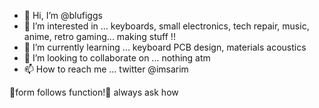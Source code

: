 - 👋 Hi, I’m @blufiggs
- 👀 I’m interested in ... keyboards, small electronics, tech repair, music, anime, retro gaming... making stuff !!
- 🌱 I’m currently learning ... keyboard PCB design, materials acoustics
- 💞️ I’m looking to collaborate on ... nothing atm
- 📫 How to reach me ... twitter @imsarim

🔁form follows function!🔁
   always ask how
<!---
blufiggs/blufiggs is a ✨ special ✨ repository because its `README.md` (this file) appears on your GitHub profile.
You can click the Preview link to take a look at your changes.
--->
